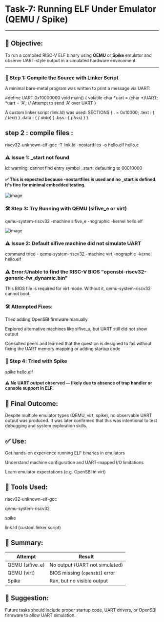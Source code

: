 # Task-7: Running ELF Under Emulator (QEMU / Spike)

---

## 🎯 Objective:
To run a compiled RISC-V ELF binary using **QEMU** or **Spike** emulator and observe UART-style output in a simulated hardware environment.

---

### 📁 Step 1: Compile the Source with Linker Script

A minimal bare-metal program was written to print a message via UART:

#define UART 0x10000000
void main() {
    volatile char *uart = (char *)UART;
    *uart = 'A';  // Attempt to send 'A' over UART
}

A custom linker script (link.ld) was used:
SECTIONS {
    . = 0x10000;
    .text : { *(.text*) }
    .data : { *(.data*) }
    .bss  : { *(.bss*)  }
}

## step 2 : compile files : 
riscv32-unknown-elf-gcc -T link.ld -nostartfiles -o hello.elf hello.c

### ⚠️ Issue 1: _start not found
ld: warning: cannot find entry symbol _start; defaulting to 00010000
#### ✅ This is expected because -nostartfiles is used and no _start is defined. It's fine for minimal embedded testing.

![image](https://github.com/user-attachments/assets/1abee07e-633a-45e3-92c3-cb0f53469793)


### 🛠️ Step 3: Try Running with QEMU (sifive_e or virt)
qemu-system-riscv32 -machine sifive_e -nographic -kernel hello.elf

![image](https://github.com/user-attachments/assets/2f2b9a06-ab90-463f-bcb9-16188d5a5e69)


### ⚠️ Issue 2: Default sifive machine did not simulate UART
command tried - qemu-system-riscv32 -machine virt -nographic -kernel hello.elf

### ⚠️ Error:Unable to find the RISC-V BIOS "opensbi-riscv32-generic-fw_dynamic.bin"
This BIOS file is required for virt mode. Without it, qemu-system-riscv32 cannot boot.

### 🛠️ Attempted Fixes:
Tried adding OpenSBI firmware manually

Explored alternative machines like sifive_u, but UART still did not show output

Consulted peers and learned that the question is designed to fail without fixing the UART memory mapping or adding startup code

### 🧪 Step 4: Tried with Spike
spike hello.elf

#### ⚠️ No UART output observed — likely due to absence of trap handler or console support in ELF.

## 🧩 Final Outcome:
Despite multiple emulator types (QEMU, virt, spike), no observable UART output was produced. It was later confirmed that this was intentional to test debugging and system exploration skills.

## ✅ Use:
Get hands-on experience running ELF binaries in emulators

Understand machine configuration and UART-mapped I/O limitations

Learn emulator expectations (e.g. OpenSBI in virt)

## 🧩 Tools Used:
riscv32-unknown-elf-gcc

qemu-system-riscv32

spike

link.ld (custom linker script)

## 🧱 Summary:
| Attempt          | Result                         |
| ---------------- | ------------------------------ |
| QEMU (sifive\_e) | No output (UART not simulated) |
| QEMU (virt)      | BIOS missing (`opensbi`) error |
| Spike            | Ran, but no visible output     |

## 📌 Suggestion:
Future tasks should include proper startup code, UART drivers, or OpenSBI firmware to allow UART simulation.





